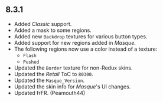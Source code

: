 ## 8.3.1

- Added _Classic_ support.
- Added a mask to some regions.
- Added new `Backdrop` textures for various button types.
- Added support for new regions added in _Masque_.
- The following regions now use a color instead of a texture:
  - `Flash`
  - `Pushed`
- Updated the `Border` texture for non-Redux skins.
- Updated the _Retail_ ToC to `80300`.
- Updated the `Masque_Version`.
- Updated the skin info for _Masque_'s UI changes.
- Updated frFR. (Peamouth44)
